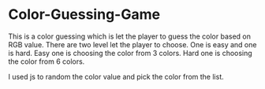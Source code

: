# Color-Guessing-Game

This is a color guessing which is let the player to guess the color based on RGB value.
There are two level let the player to choose. One is easy and one is hard. Easy one is choosing the color from 3 colors. Hard one is choosing the color from 6 colors.

I used js to random the color value and pick the color from the list.
